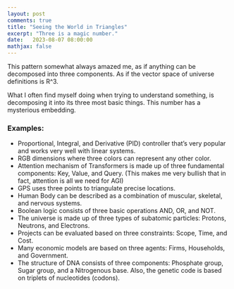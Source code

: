 ```yaml
---
layout: post
comments: true
title: "Seeing the World in Triangles"
excerpt: "Three is a magic number."
date:   2023-08-07 08:00:00
mathjax: false
---
```


This pattern somewhat always amazed me, as if anything can be decomposed into three components. As if the vector space of universe definitions is R^3.

What I often find myself doing when trying to understand something, is decomposing it into its three most basic things. This number has a mysterious embedding.

### Examples:

- Proportional, Integral, and Derivative (PID) controller that’s very popular and works very well with linear systems.
- RGB dimensions where three colors can represent any other color.
- Attention mechanism of Transformers is made up of three fundamental components: Key, Value, and Query. (This makes me very bullish that in fact, attention is all we need for AGI)
- GPS uses three points to triangulate precise locations.
- Human Body can be described as a combination of muscular, skeletal, and nervous systems.
- Boolean logic consists of three basic operations AND, OR, and NOT.
- The universe is made up of three types of subatomic particles: Protons, Neutrons, and Electrons.
- Projects can be evaluated based on three constraints: Scope, Time, and Cost.
- Many economic models are based on three agents: Firms, Households, and Government.
- The structure of DNA consists of three components: Phosphate group, Sugar group, and a Nitrogenous base. Also, the genetic code is based on triplets of nucleotides (codons).